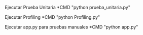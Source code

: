 
Ejecutar Prueba Unitaria
*CMD "python prueba_unitaria.py"

Ejecutar Profiling
*CMD "python Profiling.py"

Ejecutar app.py para pruebas manuales
*CMD "python app.py"

